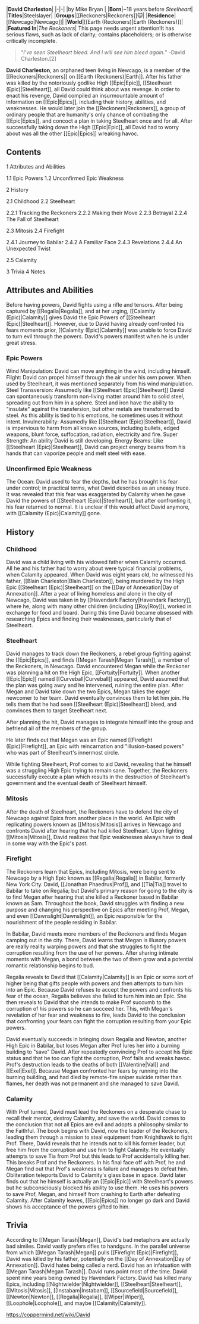 |**David Charleston**|
|-|-|
|by  Mike Bryan |
|**Born**|~18 years before *Steelheart*|
|**Titles**|Steelslayer|
|**Groups**|[[Reckoners\|Reckoners]]🐱︎|
|**Residence**|[[Newcago\|Newcago]]|
|**World**|[[Earth (Reckoners)\|Earth (Reckoners)]]|
|**Featured In**|*The Reckoners*|
This page needs urgent attention!It has serious flaws, such as lack of clarity; contains placeholders; or is otherwise critically incomplete.

>“*I’ve seen Steelheart bleed. And I will see him bleed again.*”
\-David Charleston.[2]


**David Charleston**, an orphaned teen living in Newcago, is a member of the [[Reckoners\|Reckoners]] on [[Earth (Reckoners)\|Earth]]. After his father was killed by the notoriously godlike High [[Epic\|Epic]], [[Steelheart (Epic)\|Steelheart]], all David could think about was revenge. In order to enact his revenge, David compiled an insurmountable amount of information on [[Epic\|Epics]], including their history, abilities, and weaknesses. He would later join the [[Reckoners\|Reckoners]], a group of ordinary people that are humanity's only chance of combating the [[Epic\|Epics]], and concoct a plan in taking Steelheart once and for all. After successfully taking down the High [[Epic\|Epic]], all David had to worry about was all the other [[Epic\|Epics]] wreaking havoc.

## Contents

1 Attributes and Abilities

1.1 Epic Powers
1.2 Unconfirmed Epic Weakness


2 History

2.1 Childhood
2.2 Steelheart

2.2.1 Tracking the Reckoners
2.2.2 Making their Move
2.2.3 Betrayal
2.2.4 The Fall of Steelheart


2.3 Mitosis
2.4 Firefight

2.4.1 Journey to Babilar
2.4.2 A Familiar Face
2.4.3 Revelations
2.4.4 An Unexpected Twist


2.5 Calamity


3 Trivia
4 Notes


## Attributes and Abilities
Before having powers, David fights using a rifle and tensors.
After being captured by [[Regalia\|Regalia]], and at her urging, [[Calamity (Epic)\|Calamity]] gives David the Epic Powers of [[Steelheart (Epic)\|Steelheart]]. However, due to David having already confronted his fears moments prior, [[Calamity (Epic)\|Calamity]] was unable to force David to turn evil through the powers. David's powers manifest when he is under great stress.

### Epic Powers
Wind Manipulation: David can move anything in the wind, including himself.
Flight: David can propel himself through the air under his own power. When used by Steelheart, it was mentioned separately from his wind manipulation.
Steel Transversion: Assumedly like [[Steelheart (Epic)\|Steelheart]] David can spontaneously transform non-living matter around him to solid steel, spreading out from him in a sphere. Steel and iron have the ability to "insulate" against the transfersion, but other metals are transformed to steel. As this ability is tied to his emotions, he sometimes uses it without intent.
Invulnerability: Assumedly like [[Steelheart (Epic)\|Steelheart]], David is impervious to harm from all known sources, including bullets, edged weapons, blunt force, suffocation, radiation, electricity and fire.
Super Strength: An ability David is still developing.
Energy Beams: Like [[Steelheart (Epic)\|Steelheart]], David can project energy beams from his hands that can vaporize people and melt steel with ease.
### Unconfirmed Epic Weakness
The Ocean: David used to fear the depths, but he has brought his fear under control; in practical terms, what David describes as an uneasy truce. It was revealed that this fear was exaggerated by Calamity when he gave David the powers of [[Steelheart (Epic)\|Steelheart]], but after confronting it, his fear returned to normal. It is unclear if this would affect David anymore, with [[Calamity (Epic)\|Calamity]] gone.
## History
### Childhood
David was a child living with his widowed father when Calamity occurred. All he and his father had to worry about were typical financial problems, when Calamity appeared. When David was eight years old, he witnessed his father, [[Blain Charleston\|Blain Charleston]], being murdered by the High Epic [[Steelheart (Epic)\|Steelheart]] on the [[Day of Annexation\|Day of Annexation]]. After a year of living homeless and alone in the city of Newcago, David was taken in by [[Havendark Factory\|Havendark Factory]], where he, along with many other children (including [[Roy\|Roy]]), worked in exchange for food and board. During this time David became obsessed with researching Epics and finding their weaknesses, particularly that of Steelheart.

### Steelheart

David manages to track down the Reckoners, a rebel group fighting against the [[Epic\|Epics]], and finds [[Megan Tarash\|Megan Tarash]], a member of the Reckoners, in Newcago. David encountered Megan while the Reckoner was planning a hit on the High Epic, [[Fortuity\|Fortuity]]. When another [[Epic\|Epic]] named [[Curveball\|Curveball]] appeared, David assumed that the plan was going awry and he intervened, ruining the entire plan. After Megan and David take down the two Epics, Megan takes the eager newcomer to her team. David eventually convinces them to let him join. He tells them that he had seen [[Steelheart (Epic)\|Steelheart]] bleed, and convinces them to target Steelheart next.


After planning the hit, David manages to integrate himself into the group and befriend all of the members of the group.


He later finds out that Megan was an Epic named [[Firefight (Epic)\|Firefight]], an Epic with reincarnation and "illusion-based powers" who was part of Steelheart's innermost circle.


While fighting Steelheart, Prof comes to aid David, revealing that he himself was a struggling High Epic trying to remain sane. Together, the Reckoners successfully execute a plan which results in the destruction of Steelheart's government and the eventual death of Steelheart himself.

### Mitosis
After the death of Steelheart, the Reckoners have to defend the city of Newcago against Epics from another place in the world. An Epic with replicating powers known as [[Mitosis\|Mitosis]] arrives in Newcago and confronts David after hearing that he had killed Steelheart. Upon fighting [[Mitosis\|Mitosis]], David realizes that Epic weaknesses always have to deal in some way with the Epic's past.

### Firefight

The Reckoners learn that Epics, including Mitosis, were being sent to Newcago by a High Epic known as [[Regalia\|Regalia]] in Babilar, formerly New York City. David, [[Jonathan Phaedrus\|Prof]], and [[Tia\|Tia]] travel to Babilar to take on Regalia; but David's primary reason for going to the city is to find Megan after hearing that she killed a Reckoner based in Babilar known as Sam. Throughout the book, David struggles with finding a new purpose and changing his perspective on Epics after meeting Prof, Megan, and even [[Dawnslight\|Dawnslight]], an Epic responsible for the nourishment of the people residing in Babilar.


In Babilar, David meets more members of the Reckoners and finds Megan camping out in the city. There, David learns that Megan is illusory powers are really reality warping powers and that she struggles to fight the corruption resulting from the use of her powers. After sharing intimate moments with Megan, a bond between the two of them grow and a potential romantic relationship begins to bud.


Regalia reveals to David that [[Calamity\|Calamity]] is an Epic or some sort of higher being that gifts people with powers and then attempts to turn him into an Epic. Because David refuses to accept the powers and confronts his fear of the ocean, Regalia believes she failed to turn him into an Epic. She then reveals to David that she intends to make Prof succumb to the corruption of his powers so he can succeed her. This, with Megan's revelation of her fear and weakness to fire, leads David to the conclusion that confronting your fears can fight the corruption resulting from your Epic powers.


David eventually succeeds in bringing down Regalia and Newton, another High Epic in Babilar, but loses Megan after Prof lures her into a burning building to "save" David. After repeatedly convincing Prof to accept his Epic status and that he too can fight the corruption, Prof fails and wreaks havoc. Prof's destruction leads to the deaths of both [[Valentine\|Val]] and [[Exel\|Exel]]. Because Megan confronted her fears by running into the burning building, and had died by remote-fire sniper suicide rather than flames, her death was not permanent and she managed to save David.

### Calamity
With Prof turned, David must lead the Reckoners on a desperate chase to recall their mentor, destroy Calamity, and save the world. David comes to the conclusion that not all Epics are evil and adopts a philosophy similar to the Faithful. The book begins with David, now the leader of the Reckoners, leading them through a mission to steal equipment from Knighthawk to fight Prof. There, David reveals that he intends not to kill his former leader, but free him from the corruption and use him to fight Calamity. He eventually attempts to save Tia from Prof but this leads to Prof accidentally killing her. This breaks Prof and the Reckoners. In his final face off with Prof, he and Megan find out that Prof's weakness is failure and manages to defeat him. Obliteration teleports David to Calamity's glass base in space. David later finds out that he himself is actually an [[Epic\|Epic]] with Steelheart's powers but he subconsciously blocked his ability to use them. He uses his powers to save Prof, Megan, and himself from crashing to Earth after defeating Calamity. After Calamity leaves, [[Epic\|Epics]] no longer go dark and David shows his acceptance of the powers gifted to him.

## Trivia
According to [[Megan Tarash\|Megan]], David's bad metaphors are actually bad similes.
David vastly prefers rifles to handguns.
In the parallel universe from which [[Megan Tarash\|Megan]] pulls [[Firefight (Epic)\|Firefight]], David was killed by his father, potentially on the [[Day of Annexation\|Day of Annexation]].
David hates being called a nerd.
David has an infatuation with [[Megan Tarash\|Megan Tarash]].
David runs point most of the time.
David spent nine years being owned by Havendark Factory.
David has killed many Epics, including [[Nightwielder\|Nightwielder]], [[Steelheart\|Steelheart]], [[Mitosis\|Mitosis]], [[Instabam\|Instabam]], [[Sourcefield\|Sourcefield]], [[Newton\|Newton]], [[Regalia\|Regalia]], [[Wiper\|Wiper]], [[Loophole\|Loophole]], and maybe [[Calamity\|Calamity]].


https://coppermind.net/wiki/David